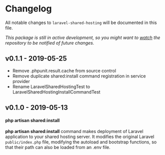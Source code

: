 # Changelog

All notable changes to `laravel-shared-hosting` will be documented in this file.

*This package is still in active development, so you might want to [watch](https://github.com/wewowweb/laravel-shared-hosting/subscription) the repository to be notified of future changes.*

## v0.1.1 - 2019-05-25

-  Remove .phpunit.result.cache from source control
-  Remove duplicate shared:install command registration in service provider
-  Rename LaravelSharedHostingTest to LaravelSharedHostingInstallCommandTest

## v0.1.0 - 2019-05-13

#### php artisan shared:install
**php artisan shared:install** command makes deployment of Laravel application to your shared hosting server. It modifies the original Laravel `public/index.php` file, modifying the autoload and bootstrap functions, so that their path can also be loaded from an .env file.
